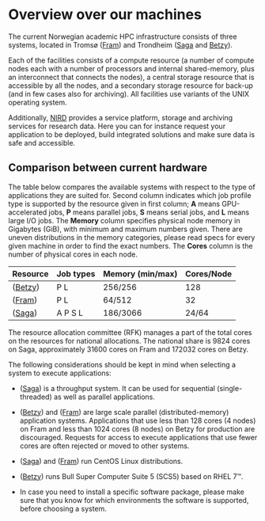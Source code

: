 # Overview over our machines

The current Norwegian academic HPC infrastructure consists of three systems, located in Tromsø ([Fram](/hpc_machines/fram.md)) and Trondheim ([Saga](/hpc_machines/saga.md) and [Betzy](/hpc_machines/betzy.md)).

Each of the facilities consists of a compute resource (a number of compute nodes each with a number of processors and internal shared-memory, plus an interconnect that connects the nodes), a central storage resource that is accessible by all the nodes, and a secondary storage resource for back-up (and in few cases also for archiving). All facilities use variants of the UNIX operating system.

Additionally, [NIRD](/files_storage/nird.md) provides a service platform, storage and archiving services for research data. Here you can for instance request your application to be deployed, build integrated solutions and make sure data is safe and accessible.


## Comparison between current hardware

The table below compares the available systems with respect to the type of applications they are suited for. Second column indicates which job profile type is supported by the resource given in first column; **A** means GPU-accelerated jobs, **P** means parallel jobs, **S** means serial jobs, and **L** means large I/O jobs. 
The **Memory** column specifies physical node memory in Gigabytes (GiB), with minimum and maximum numbers given. There are uneven distributions in the memory categories, please read specs for every given machine in order to find the exact numbers. The **Cores** column is the number of physical cores in each node.

|Resource |	Job types |	Memory (min/max) |	Cores/Node |
| :------------- | :------------- | :------------- | :------------- |
| ([Betzy](/hpc_machines/betzy.md)) |	P L |	256/256 |	128 |
| ([Fram](/hpc_machines/fram.md)) |	P L |	64/512 |	32 |
| ([Saga](/hpc_machines/saga.md)) |    A   P   S   L | 186/3066 |  24/64 |



The resource allocation committee (RFK) manages a part of the total cores on the resources for national allocations. The national share is 9824 cores on Saga, approximately 31600 cores on Fram and 172032 cores on Betzy.

The following considerations should be kept in mind when selecting a system to execute applications:

* ([Saga](/hpc_machines/saga.md)) is a throughput system. It can be used for sequential (single-threaded) as well as parallel applications.

* ([Betzy](/hpc_machines/betzy.md)) and ([Fram](/hpc_machines/fram.md)) are large scale parallel (distributed-memory) application systems.
Applications that use less than 128 cores (4 nodes) on Fram and less than 1024 cores (8 nodes) on Betzy for production are discouraged.
Requests for access to execute applications that use fewer cores are often rejected or moved to other systems.

* ([Saga](/hpc_machines/saga.md)) and ([Fram](/hpc_machines/fram.md)) run CentOS Linux distributions.

* ([Betzy](/hpc_machines/betzy.md)) runs Bull Super Computer Suite 5 (SCS5) based on RHEL 7™.

* In case you need to install a specific software package, please make sure that you know for which environments the software is supported, before choosing a system.
